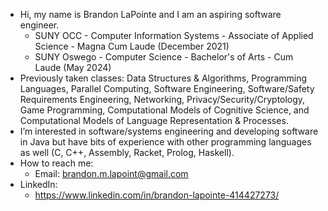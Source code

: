 - Hi, my name is Brandon LaPointe and I am an aspiring software engineer.
  - SUNY OCC - Computer Information Systems - Associate of Applied Science - Magna Cum Laude (December 2021)
  - SUNY Oswego - Computer Science - Bachelor's of Arts - Cum Laude (May 2024)
- Previously taken classes: Data Structures & Algorithms, Programming Languages, Parallel Computing, Software Engineering, Software/Safety Requirements Engineering, Networking, Privacy/Security/Cryptology, Game Programming, Computational Models of Cognitive Science, and Computational Models of Language Representation & Processes.
- I’m interested in software/systems engineering and developing software in Java but have bits of experience with other programming languages as well (C, C++, Assembly, Racket, Prolog, Haskell).
- How to reach me:
  - Email: brandon.m.lapoint@gmail.com
- LinkedIn:
  - https://www.linkedin.com/in/brandon-lapointe-414427273/
